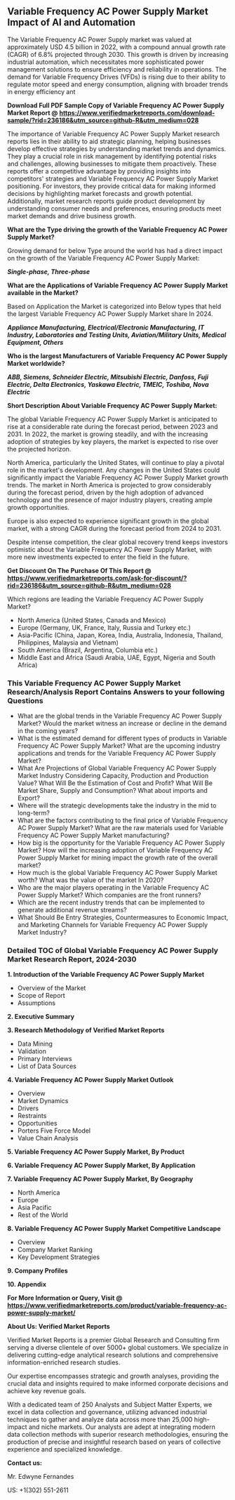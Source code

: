 <h2>Variable Frequency AC Power Supply Market Impact of AI and Automation</h2><p>The Variable Frequency AC Power Supply market was valued at approximately USD 4.5 billion in 2022, with a compound annual growth rate (CAGR) of 6.8% projected through 2030. This growth is driven by increasing industrial automation, which necessitates more sophisticated power management solutions to ensure efficiency and reliability in operations. The demand for Variable Frequency Drives (VFDs) is rising due to their ability to regulate motor speed and energy consumption, aligning with broader trends in energy efficiency ant</p><p id="" class=""><strong>Download Full PDF Sample Copy of Variable Frequency AC Power Supply Market Report @ <a href="https://www.verifiedmarketreports.com/download-sample/?rid=236186&utm_source=github-R&utm_medium=028" target="_blank">https://www.verifiedmarketreports.com/download-sample/?rid=236186&utm_source=github-R&utm_medium=028</a></strong></p><p>The importance of&nbsp;Variable Frequency AC Power Supply Market research reports lies in their ability to aid strategic planning, helping businesses develop effective strategies by understanding market trends and dynamics. They play a crucial role in risk management by identifying potential risks and challenges, allowing businesses to mitigate them proactively. These reports offer a competitive advantage by providing insights into competitors' strategies and Variable Frequency AC Power Supply Market positioning. For investors, they provide critical data for making informed decisions by highlighting market forecasts and growth potential. Additionally, market research reports guide product development by understanding consumer needs and preferences, ensuring products meet market demands and drive business growth.</p><p><strong>What are the&nbsp;Type driving the growth of the Variable Frequency AC Power Supply Market?</strong></p><p id="" class="">Growing demand for below Type around the world has had a direct impact on the growth of the Variable Frequency AC Power Supply Market:</p><em><strong>Single-phase, Three-phase</strong></em></p><strong>What are the&nbsp;Applications&nbsp;of Variable Frequency AC Power Supply Market available in the Market?</strong></p><p id="" class="">Based on Application the Market is categorized into Below types that held the largest Variable Frequency AC Power Supply Market share In 2024.</p><em><strong>Appliance Manufacturing, Electrical/Electronic Manufacturing, IT Industry, Laboratories and Testing Units, Aviation/Military Units, Medical Equipment, Others</strong></em></p><strong>Who is the largest Manufacturers of Variable Frequency AC Power Supply Market worldwide?</strong></p><p><em><strong>ABB, Siemens, Schneider Electric, Mitsubishi Electric, Danfoss, Fuji Electric, Delta Electronics, Yaskawa Electric, TMEIC, Toshiba, Nova Electric</strong></em></p><p id="" class=""><strong>Short Description About Variable Frequency AC Power Supply Market:</strong></p><p>The global Variable Frequency AC Power Supply Market is anticipated to rise at a considerable rate during the forecast period, between 2023 and 2031. In 2022, the market is growing steadily, and with the increasing adoption of strategies by key players, the market is expected to rise over the projected horizon.</p><p>North America, particularly the United States, will continue to play a pivotal role in the market's development. Any changes in the United States could significantly impact the Variable Frequency AC Power Supply Market growth trends. The market in North America is projected to grow considerably during the forecast period, driven by the high adoption of advanced technology and the presence of major industry players, creating ample growth opportunities.</p><p>Europe is also expected to experience significant growth in the global market, with a strong CAGR during the forecast period from 2024 to 2031.</p><p>Despite intense competition, the clear global recovery trend keeps investors optimistic about the Variable Frequency AC Power Supply Market, with more new investments expected to enter the field in the future.</p><p id="" class=""><strong>Get Discount On The Purchase Of This Report @ <a href="https://www.verifiedmarketreports.com/ask-for-discount/?rid=236186&utm_source=github-R&utm_medium=028" target="_blank">https://www.verifiedmarketreports.com/ask-for-discount/?rid=236186&utm_source=github-R&utm_medium=028</a></strong></p>Which regions are leading the Variable Frequency AC Power Supply Market?</p><ul><li>North America (United States, Canada and Mexico)</li><li>Europe (Germany, UK, France, Italy, Russia and Turkey etc.)</li><li>Asia-Pacific (China, Japan, Korea, India, Australia, Indonesia, Thailand, Philippines, Malaysia and Vietnam)</li><li>South America (Brazil, Argentina, Columbia etc.)</li><li>Middle East and Africa (Saudi Arabia, UAE, Egypt, Nigeria and South Africa)</li></ul><h3 id="" class="">This Variable Frequency AC Power Supply Market Research/Analysis Report Contains Answers to your following Questions</h3><ul><li>What are the global trends in the Variable Frequency AC Power Supply Market? Would the market witness an increase or decline in the demand in the coming years?</li><li>What is the estimated demand for different types of products in Variable Frequency AC Power Supply Market? What are the upcoming industry applications and trends for the Variable Frequency AC Power Supply Market?</li><li>What Are Projections of Global Variable Frequency AC Power Supply Market Industry Considering Capacity, Production and Production Value? What Will Be the Estimation of Cost and Profit? What Will Be Market Share, Supply and Consumption? What about imports and Export?</li><li>Where will the strategic developments take the industry in the mid to long-term?</li><li>What are the factors contributing to the final price of Variable Frequency AC Power Supply Market? What are the raw materials used for Variable Frequency AC Power Supply Market manufacturing?</li><li>How big is the opportunity for the Variable Frequency AC Power Supply Market? How will the increasing adoption of Variable Frequency AC Power Supply Market for mining impact the growth rate of the overall market?</li><li>How much is the global Variable Frequency AC Power Supply Market worth? What was the value of the market In 2020?</li><li>Who are the major players operating in the Variable Frequency AC Power Supply Market? Which companies are the front runners?</li><li>Which are the recent industry trends that can be implemented to generate additional revenue streams?</li><li>What Should Be Entry Strategies, Countermeasures to Economic Impact, and Marketing Channels for Variable Frequency AC Power Supply Market Industry?</li></ul><h3 id="" class="">Detailed TOC of Global Variable Frequency AC Power Supply Market Research Report, 2024-2030</h3><p id="" class=""><strong>1. Introduction of the Variable Frequency AC Power Supply Market</strong></p><ul><li>Overview of the Market</li><li>Scope of Report</li><li>Assumptions</li></ul><p id="" class=""><strong>2. Executive Summary</strong></p><p id="" class=""><strong>3. Research Methodology of Verified Market Reports</strong></p><ul><li>Data Mining</li><li>Validation</li><li>Primary Interviews</li><li>List of Data Sources</li></ul><p id="" class=""><strong>4. Variable Frequency AC Power Supply Market Outlook</strong></p><ul><li>Overview</li><li>Market Dynamics</li><li>Drivers</li><li>Restraints</li><li>Opportunities</li><li>Porters Five Force Model</li><li>Value Chain Analysis</li></ul><p id="" class=""><strong>5. Variable Frequency AC Power Supply Market, By Product</strong></p><p id="" class=""><strong>6. Variable Frequency AC Power Supply Market, By Application</strong></p><p id="" class=""><strong>7. Variable Frequency AC Power Supply Market, By Geography</strong></p><ul><li>North America</li><li>Europe</li><li>Asia Pacific</li><li>Rest of the World</li></ul><p id="" class=""><strong>8. Variable Frequency AC Power Supply Market Competitive Landscape</strong></p><ul><li>Overview</li><li>Company Market Ranking</li><li>Key Development Strategies</li></ul><p id="" class=""><strong>9. Company Profiles</strong></p><p id="" class=""><strong>10. Appendix</strong></p><p id="" class=""><strong>For More Information or Query, Visit @ <a href="https://www.verifiedmarketreports.com/product/variable-frequency-ac-power-supply-market/" target="_blank">https://www.verifiedmarketreports.com/product/variable-frequency-ac-power-supply-market/</a></strong></p><p id="" class=""><strong>About Us: Verified Market Reports</strong></p><p id="" class="">Verified Market Reports is a premier Global Research and Consulting firm serving a diverse clientele of over 5000+ global customers. We specialize in delivering cutting-edge analytical research solutions and comprehensive information-enriched research studies.</p><p id="" class="">Our expertise encompasses strategic and growth analyses, providing the crucial data and insights required to make informed corporate decisions and achieve key revenue goals.</p><p id="" class="">With a dedicated team of 250 Analysts and Subject Matter Experts, we excel in data collection and governance, utilizing advanced industrial techniques to gather and analyze data across more than 25,000 high-impact and niche markets. Our analysts are adept at integrating modern data collection methods with superior research methodologies, ensuring the production of precise and insightful research based on years of collective experience and specialized knowledge.</p><p id="" class=""><strong>Contact us:</strong></p><p id="" class="">Mr. Edwyne Fernandes</p><p id="" class="">US: +1(302) 551-2611</p>